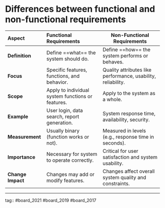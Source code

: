 # Differences between functional and non-functional requirements

| **Aspect**        | **Functional Requirements**                       | **Non-Functional Requirements**                              |
| :---------------- | :------------------------------------------------ | ------------------------------------------------------------ |
| **Definition**    | Define ==what== the system should do.             | Define ==how== the system performs or behaves.               |
| **Focus**         | Specific features, functions, and behavior.       | Quality attributes like performance, usability, reliability. |
| **Scope**         | Apply to individual system functions or features. | Apply to the system as a whole.                              |
| **Example**       | User login, data search, report generation.       | System response time, availability, security.                |
| **Measurement**   | Usually binary (function works or not).           | Measured in levels (e.g., response time in seconds).         |
| **Importance**    | Necessary for system to operate correctly.        | Critical for user satisfaction and system usability.         |
| **Change Impact** | Changes may add or modify features.               | Changes affect overall system quality and constraints.       |

---

tag:: #board_2021 #board_2019 #board_2017 